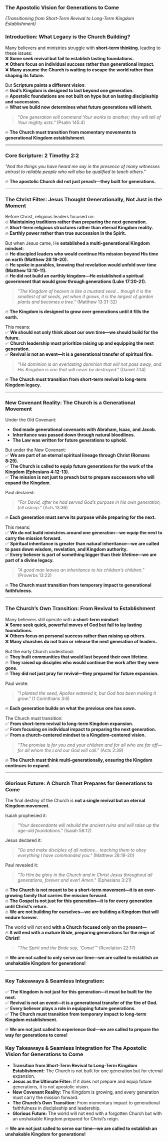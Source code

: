 ### **The Apostolic Vision for Generations to Come**
_(Transitioning from Short-Term Revival to Long-Term Kingdom Establishment)_

### **Introduction: What Legacy is the Church Building?**

Many believers and ministries struggle with **short-term thinking**, leading to these issues:  
❌ **Some seek revival but fail to establish lasting foundations.**  
❌ **Others focus on individual success rather than generational impact.**  
❌ **Many assume the Church is waiting to escape the world rather than shaping its future.**

But **Scripture paints a different vision**:  
🔥 **God’s Kingdom is designed to last beyond one generation.**  
🔥 **Apostolic foundations are not built on hype but on lasting discipleship and succession.**  
🔥 **What we build now determines what future generations will inherit.**

> _"One generation will commend Your works to another; they will tell of Your mighty acts."_ (Psalm 145:4)

🔥 **The Church must transition from momentary movements to generational Kingdom establishment.**

---

### **Core Scripture: 2 Timothy 2:2**

_"And the things you have heard me say in the presence of many witnesses entrust to reliable people who will also be qualified to teach others."_

🔥 **The apostolic Church did not just preach—they built for generations.**

---

### **The Christ Filter: Jesus Thought Generationally, Not Just in the Moment**

Before Christ, religious leaders focused on:  
🔥 **Maintaining traditions rather than preparing the next generation.**  
🔥 **Short-term religious structures rather than eternal Kingdom reality.**  
🔥 **Earthly power rather than true succession in the Spirit.**

But when Jesus came, He **established a multi-generational Kingdom mindset**:  
🔥 **He discipled leaders who would continue His mission beyond His time on earth (Matthew 28:19-20).**  
🔥 **He spoke in parables, knowing that revelation would unfold over time (Matthew 13:10-11).**  
🔥 **He did not build an earthly kingdom—He established a spiritual government that would grow through generations (Luke 17:20-21).**

> _"The Kingdom of heaven is like a mustard seed… though it is the smallest of all seeds, yet when it grows, it is the largest of garden plants and becomes a tree."_ (Matthew 13:31-32)

🔥 **The Kingdom is designed to grow over generations until it fills the earth.**

This means:  
✅ **We should not only think about our own time—we should build for the future.**  
✅ **Church leadership must prioritize raising up and equipping the next generation.**  
✅ **Revival is not an event—it is a generational transfer of spiritual fire.**

> _"His dominion is an everlasting dominion that will not pass away, and His Kingdom is one that will never be destroyed."_ (Daniel 7:14)

🔥 **The Church must transition from short-term revival to long-term Kingdom legacy.**

---

### **New Covenant Reality: The Church is a Generational Movement**

Under the Old Covenant:

- **God made generational covenants with Abraham, Isaac, and Jacob.**
- **Inheritance was passed down through natural bloodlines.**
- **The Law was written for future generations to uphold.**

But under the New Covenant:  
✅ **We are part of an eternal spiritual lineage through Christ (Romans 8:29).**  
✅ **The Church is called to equip future generations for the work of the Kingdom (Ephesians 4:12-13).**  
✅ **The mission is not just to preach but to prepare successors who will expand the Kingdom.**

Paul declared:

> _"For David, after he had served God’s purpose in his own generation, fell asleep."_ (Acts 13:36)

🔥 **Each generation must serve its purpose while preparing for the next.**

This means:  
✅ **We do not build ministries around one generation—we equip the next to carry the mission forward.**  
✅ **Spiritual inheritance is greater than natural inheritance—we are called to pass down wisdom, revelation, and Kingdom authority.**  
✅ **Every believer is part of something bigger than their lifetime—we are part of a divine legacy.**

> _"A good man leaves an inheritance to his children’s children."_ (Proverbs 13:22)

🔥 **The Church must transition from temporary impact to generational faithfulness.**

---

### **The Church’s Own Transition: From Revival to Establishment**

Many believers still operate with **a short-term mindset**:  
❌ **Some seek quick, powerful moves of God but fail to lay lasting foundations.**  
❌ **Others focus on personal success rather than raising up others.**  
❌ **Many churches do not train or release the next generation of leaders.**

But the early Church understood:  
🔥 **They built communities that would last beyond their own lifetime.**  
🔥 **They raised up disciples who would continue the work after they were gone.**  
🔥 **They did not just pray for revival—they prepared for future expansion.**

Paul wrote:

> _"I planted the seed, Apollos watered it, but God has been making it grow."_ (1 Corinthians 3:6)

🔥 **Each generation builds on what the previous one has sown.**

The Church must transition:  
✅ **From short-term revival to long-term Kingdom expansion.**  
✅ **From focusing on individual impact to preparing the next generation.**  
✅ **From a church-centered mindset to a Kingdom-centered vision.**

> _"The promise is for you and your children and for all who are far off—for all whom the Lord our God will call."_ (Acts 2:39)

🔥 **The Church must think multi-generationally, ensuring the Kingdom continues to expand.**

---

### **Glorious Future: A Church That Prepares for Generations to Come**

The final destiny of the Church is **not a single revival but an eternal Kingdom movement.**

Isaiah prophesied it:

> _"Your descendants will rebuild the ancient ruins and will raise up the age-old foundations."_ (Isaiah 58:12)

Jesus declared it:

> _"Go and make disciples of all nations… teaching them to obey everything I have commanded you."_ (Matthew 28:19-20)

Paul revealed it:

> _"To Him be glory in the Church and in Christ Jesus throughout all generations, forever and ever! Amen."_ (Ephesians 3:21)

🔥 **The Church is not meant to be a short-term movement—it is an ever-growing family that carries the mission forward.**  
🔥 **The Gospel is not just for this generation—it is for every generation until Christ’s return.**  
🔥 **We are not building for ourselves—we are building a Kingdom that will endure forever.**

The world will not end **with a Church focused only on the present**—  
🔥 **It will end with a mature Bride, preparing generations for the reign of Christ!**

> _"The Spirit and the Bride say, ‘Come!’"_ (Revelation 22:17)

🔥 **We are not called to only serve our time—we are called to establish an unshakable Kingdom for generations!**

---

### **Key Takeaways & Seamless Integration:**

✅ **The Kingdom is not just for this generation—it must be built for the next.**  
✅ **Revival is not an event—it is a generational transfer of the fire of God.**  
✅ **Every believer plays a role in equipping future generations.**  
✅ **The Church must transition from temporary impact to long-term Kingdom establishment.**

🔥 **We are not just called to experience God—we are called to prepare the way for generations to come!**

### **Key Takeaways & Seamless Integration for The Apostolic Vision for Generations to Come**

- **Transition from Short-Term Revival to Long-Term Kingdom Establishment:** The Church is not built for one generation but for eternal expansion.
- **Jesus as the Ultimate Filter:** If it does not prepare and equip future generations, it is not apostolic vision.
- **New Covenant Reality:** The Kingdom is growing, and every generation must carry the mission forward.
- **The Church’s Own Transition:** From momentary impact to generational faithfulness in discipleship and leadership.
- **Glorious Future:** The world will not end with a forgotten Church but with an unshakable Kingdom prepared for Christ’s reign.

🔥 **We are not just called to serve our time—we are called to establish an unshakable Kingdom for generations!**
